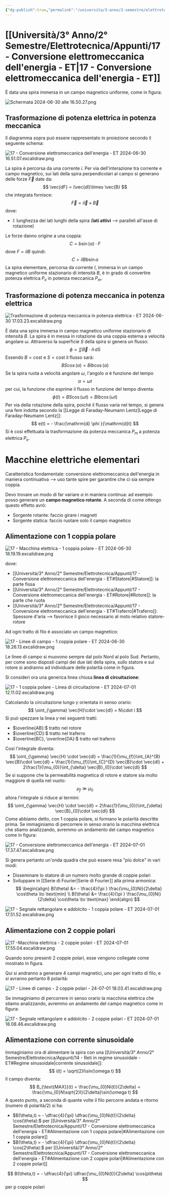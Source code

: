 ```yaml
---
{"dg-publish":true,"permalink":"/universita/3-anno/2-semestre/elettrotecnica/appunti/17-conversione-elettromeccanica-dell-energia-et/","tags":["UNI"]}
---
```


# [[Università/3° Anno/2° Semestre/Elettrotecnica/Appunti/17 - Conversione elettromeccanica dell'energia - ET\|17 - Conversione elettromeccanica dell'energia - ET]]


È data una spira immersa in un campo magnetico uniforme, come in figura:

![Schermata 2024-06-30 alle 16.50.27.png](/img/user/Schermata%202024-06-30%20alle%2016.50.27.png)


## Trasformazione di potenza elettrica in potenza meccanica

Il diagramma sopra può essere rappresentato in proiezione secondo il seguente schema:

![17 - Conversione elettromeccanica dell'energia - ET 2024-06-30 16.51.07.excalidraw.png](/img/user/Excalidraw/17%20-%20Conversione%20elettromeccanica%20dell'energia%20-%20ET%202024-06-30%2016.51.07.excalidraw.png)


La spira è percorsa da una corrente $i$. Per via dell'interazione tra corrente e campo magnetico, sui lati della spira perpendicolari al campo si generano delle forze $\vec{F}$ date da:
$$
\vec{dF} = i\vec{dl}\times \vec{B}
$$
che integrata fornisce:
$$
\vec{F} = i\vec{l}\times\vec{B}
$$
dove:
- $l:$ lunghezza dei lati lunghi della spira (**lati attivi** --> paralleli all'asse di rotazione)

Le forze danno origine a una coppia:
$$
C = b\sin(\alpha) \cdot F
$$
dove $F = ilB$
quindi:
$$
C = ilBb\sin\alpha 
$$
La spira elementare, percorsa da corrente $I$, immersa in un campo magnetico uniforme stazionario di intensità $B$, è in grado di convertire potenza elettrica $P_{e}$ in potenza meccanica $P_{m}$.

## Trasformazione di potenza meccanica in potenza elettrica

![Trasformazione di potenza meccanica in potenza elettrica - ET 2024-06-30 17.03.23.excalidraw.png](/img/user/Excalidraw/Trasformazione%20di%20potenza%20meccanica%20in%20potenza%20elettrica%20-%20ET%202024-06-30%2017.03.23.excalidraw.png)


È data una spira immersa in campo magnetico uniforme stazionario di intensità $B$. La spira è in messa in rotazione da una coppia esterna a velocità angolare $\omega$. Attraverso la superficie $S$ della spira si genera un flusso:
$$
\phi = \iint \vec{B}\cdot \hat{n} \,dS 
$$
Essendo $B=\text{cost}$ e $S=\text{cost}$ il flusso sarà:
$$
BS\cos(\alpha) = Blb\cos(\alpha)
$$
Se la spira ruota a velocità angolare $\omega$, l'angolo $\alpha$ è funzione del tempo
$$
\alpha = \omega t
$$
per cui, la funzione che esprime il flusso in funzione del tempo diventa:
$$
\phi (t) = BS\cos(\omega t) = Blb \cos(\omega t)
$$
Per via della rotazione della spira, poiché il flusso varia nel tempo, si genera una fem indotta secondo la [[Legge di Faraday-Neumann Lentz\|Legge di Faraday-Neumann Lentz]]:
$$
e(t) = - \frac{\mathrm{d} \phi }{\mathrm{d}t} 
$$
Si è così effettuata la trasformazione da potenza meccanica $P_{m}$ a potenza elettrica $P_{e}$.


# Macchine elettriche elementari

Caratteristica fondamentale: conversione elettromeccanica dell'energia in maniera continuativa --> uso tante spire per garantire che ci sia sempre coppia.

Devo trovare un modo di far variare $\alpha$ in maniera continua: ad esempio posso generare un **campo magnetico rotante**. A seconda di come ottengo questo effetto avrò:
- Sorgente rotante: faccio girare i magneti
- Sorgente statica: faccio ruotare solo il campo magnetico

## Alimentazione con 1 coppia polare

![17 - Macchina elettrica - 1 coppia polare - ET 2024-06-30 18.19.19.excalidraw.png](/img/user/Excalidraw/17%20-%20Macchina%20elettrica%20-%201%20coppia%20polare%20-%20ET%202024-06-30%2018.19.19.excalidraw.png)


dove:
- [[Università/3° Anno/2° Semestre/Elettrotecnica/Appunti/17 - Conversione elettromeccanica dell'energia - ET#Statore\|#Statore]]: la parte fissa
- [[Università/3° Anno/2° Semestre/Elettrotecnica/Appunti/17 - Conversione elettromeccanica dell'energia - ET#Rotore\|#Rotore]]: la parte che ruota
- [[Università/3° Anno/2° Semestre/Elettrotecnica/Appunti/17 - Conversione elettromeccanica dell'energia - ET#Traferro\|#Traferro]]: Spessore d'aria --> favorisce il gioco necessario al moto relativo statore-rotore

Ad ogni tratto di filo è associato un campo magnetico:

![17 - Linee di campo - 1 coppia polare - ET 2024-06-30 18.26.13.excalidraw.png](/img/user/Excalidraw/17%20-%20Linee%20di%20campo%20-%201%20coppia%20polare%20-%20ET%202024-06-30%2018.26.13.excalidraw.png)


Le linee di campo si muovono sempre dal polo Nord al polo Sud. Pertanto, per come sono disposti campi dei due lati della spira, sullo statore e sul rotore si andranno ad individuare delle polarità come in figura. 

Si consideri ora una generica linea chiusa **linea di circuitazione**:

![17 - 1 coppia polare - Linea di circuitazione - ET 2024-07-01 12.11.02.excalidraw.png](/img/user/Excalidraw/17%20-%201%20coppia%20polare%20-%20Linea%20di%20circuitazione%20-%20ET%202024-07-01%2012.11.02.excalidraw.png)


Calcolando la circuitazione lungo $\gamma$ orientata in senso orario:
$$
\oint_{\gamma} \vec{H}\cdot \vec{dl}  = N\cdot i
$$
Si può spezzare la linea $\gamma$ nei seguenti tratti:
- $\overline{AB}:$ tratto nel rotore
- $\overline{CD}:$ tratto nel traferro
- $\overline{BC}, \overline{DA}:$ tratto nel traferro

Così l'integrale diventa:
$$
\oint_{\gamma} \vec{H} \cdot \vec{dl}  = \frac{1}{\mu_{f}}\int_{A}^{B}  \vec{B}\cdot \vec{dl} + \frac{1}{\mu_{f}}\int_{C}^{D}  \vec{B}\cdot \vec{dl} + 2\frac{1}{\mu_{0}}\int_{\delta}  \vec{B}_{0}\cdot \vec{dl}
$$
Se si suppone che la permeabilità magnetica di rotore e statore sia molto maggiore di quella nel vuoto:
$$
\mu_{f} \gg \mu_{0}
$$
allora l'integrale si riduce ai termini:
$$
\oint_{\gamma} \vec{H} \cdot \vec{dl}  = 2\frac{1}{\mu_{0}}\int_{\delta}  \vec{B}_{0}\cdot \vec{dl}
$$
Come abbiamo detto, con 1 coppia polare, si formano le polarità descritte prima. Se immaginiamo di percorrere in senso orario la macchina elettrica che stiamo analizzando, avremmo un andamento del campo magnetico come in figura:

![17 - Conversione elettromeccanica dell'energia - ET 2024-07-01 17.37.47.excalidraw.png](/img/user/Excalidraw/17%20-%20Conversione%20elettromeccanica%20dell'energia%20-%20ET%202024-07-01%2017.37.47.excalidraw.png)


Si genera pertanto un'onda quadra che può essere resa "più dolce" in vari modi:
- Disseminare lo statore di un numero molto grande di coppie polari
- Sviluppare in [[Serie di Fourier\|Serie di Fourier]] alla prima armonica:
$$
\begin{align}
B(\theta) &= - \frac{4}{\pi } \frac{\mu_{0}Ni}{2\delta} \cos\theta \to \text{min} \\
B(\theta) &= \frac{4}{\pi } \frac{\mu_{0}Ni}{2\delta} \cos\theta \to \text{max}
\end{align}
$$

![17 - Segnale rettangolare e addolcito - 1 coppia polare - ET 2024-07-01 17.51.52.excalidraw.png](/img/user/Excalidraw/17%20-%20Segnale%20rettangolare%20e%20addolcito%20-%201%20coppia%20polare%20-%20ET%202024-07-01%2017.51.52.excalidraw.png)


## Alimentazione con 2 coppie polari

![17 -Macchina elettrica - 2 coppie polari - ET 2024-07-01 17.55.04.excalidraw.png](/img/user/Excalidraw/17%20-Macchina%20elettrica%20-%202%20coppie%20polari%20-%20ET%202024-07-01%2017.55.04.excalidraw.png)


Quando sono presenti 2 coppie polari, esse vengono collegate come mostrato in figura.

Qui si andranno a generare 4 campi magnetici, uno per ogni tratto di filo, e si avranno pertanto 8 polarità:

![17 - Linee di campo - 2 coppie polari - 24-07-01 18.03.41.excalidraw.png](/img/user/Excalidraw/17%20-%20Linee%20di%20campo%20-%202%20coppie%20polari%20-%2024-07-01%2018.03.41.excalidraw.png)


Se immaginiamo di percorrere in senso orario la macchina elettrica che stiamo analizzando, avremmo un andamento del campo magnetico come in figura:

![17 - Segnale rettangolare e addolcito - 2 coppie polari - ET 2024-07-01 18.08.46.excalidraw.png](/img/user/Excalidraw/17%20-%20Segnale%20rettangolare%20e%20addolcito%20-%202%20coppie%20polari%20-%20ET%202024-07-01%2018.08.46.excalidraw.png)


## Alimentazione con corrente sinusoidale

Immaginiamo ora di alimentare la spira con una [[Università/3° Anno/2° Semestre/Elettrotecnica/Appunti/14 - Reti in regime sinusoidale - ET#Regime sinusoidale\|corrente sinusoidale]]:
$$
i(t) = \sqrt{2}I\sin(\omega t)
$$
Il campo diventa:
$$
B_{\text{MAX}}(t) = \frac{\mu_{0}Ni(t)}{2\delta} = \frac{\mu_{0}N\sqrt{2}I}{2\delta}\sin(\omega t)
$$
A questo punto, a seconda di quante volte il filo percorre andata e ritorno (numero di polarità/2) si ha:
- $B(\theta,t) = - \dfrac{4}{\pi} \dfrac{\mu_{0}Ni(t)}{2\delta} \cos(\theta):$ per [[Università/3° Anno/2° Semestre/Elettrotecnica/Appunti/17 - Conversione elettromeccanica dell'energia - ET#Alimentazione con 1 coppia polare\|#Alimentazione con 1 coppia polare]]
- $B(\theta,t) = - \dfrac{4}{\pi} \dfrac{\mu_{0}Ni(t)}{2\delta} \cos(2\theta):$ per [[Università/3° Anno/2° Semestre/Elettrotecnica/Appunti/17 - Conversione elettromeccanica dell'energia - ET#Alimentazione con 2 coppie polari\|#Alimentazione con 2 coppie polari]]

$$
B(\theta,t) = - \dfrac{4}{\pi} \dfrac{\mu_{0}Ni(t)}{2\delta} \cos(p\theta)
$$
per p coppie polari





